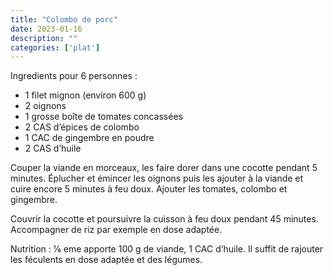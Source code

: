 ```yaml
---
title: "Colombo de porc"
date: 2023-01-16
description: ""
categories: ['plat']
---
```

Ingredients pour 6 personnes :
- 1 filet mignon (environ 600 g)
- 2 oignons
- 1 grosse boîte de tomates concassées
- 2 CAS d’épices de colombo
- 1 CAC de gingembre en poudre
- 2 CAS d’huile

Couper la viande en morceaux, les faire dorer dans une cocotte pendant 5 minutes.
Éplucher et émincer les oignons puis les ajouter à la viande et cuire encore 5 minutes à feu
doux.
Ajouter les tomates, colombo et gingembre.

Couvrir la cocotte et poursuivre la cuisson à feu doux pendant 45 minutes.
Accompagner de riz par exemple en dose adaptée.

Nutrition : 1⁄6 eme apporte 100 g de viande, 1 CAC d’huile. Il suffit de rajouter les féculents en
dose adaptée et des légumes.